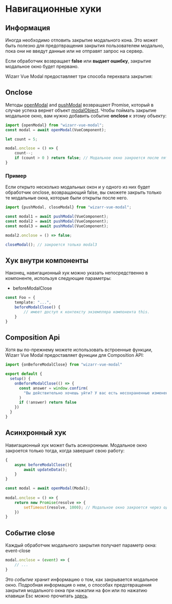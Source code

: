 # Навигационные хуки

## Информация
Иногда необходимо отловить закрытие модального кона. Это может быть полезно для предотвращения закрытия пользователем
модально, пока они не введут данные или не отправят запрос на сервер.

Если обработчик возвращает **false** или **выдает ошибку**, закрытие
модальное окно будет прервано.

Wizarr Vue Modal предоставляет три способа перехвата закрытия:

## Onclose
Методы [openModal](./guide-methods#open-modal) and [pushModal](./guide-methods#push-modal)
возвращают Promise, который в случае успеха
вернет объект [modalObject](./modal-object). Чтобы поймать закрытие
модальное окно, вам нужно добавить событие **onclose** к этому объекту:
```ts
import {openModal} from "wizarr-vue-modal";
const modal = await openModal(VueComponent);

let count = 5;

modal.onclose = () => {
    count--;
    if (count > 0 ) return false; // Модальное окно закроется после пяти попыток.
}
```
### Пример

Если открыто несколько модальных окон и у одного из них будет обработчик onclose, возвращающий false, вы сможете
закрыть только те модальные окна, которые были открыты после него.

```ts
import {pushModal, closeModal} from "wizarr-vue-modal";

const modal1 = await pushModal(VueComponent);
const modal2 = await pushModal(VueComponent);
const modal3 = await pushModal(VueComponent);

modal2.onclose = () => false;

closeModal(); // закроется только modal3
```

## Хук внутри компоненты
Наконец, навигационный хук можно указать непосредственно в компоненте, используя следующие параметры:
- beforeModalClose
```ts
const Foo = {
	template: "...",
	beforeModalClose() {
		// имеет доступ к контексту экземпляра компонента this.
	}
} 
```
## Composition Api
Хотя вы по-прежнему можете использовать встроенные функции, Wizarr Vue Modal предоставляет функции для Composition API:
```ts
import {onBeforeModalClose} from "wizarr-vue-modal"

export default {
  setup() {
    onBeforeModalClose(() => {
      const answer = window.confirm(
        "Вы действительно хочешь уйти? У вас есть несохраненные изменения!"
      )
      if (!answer) return false
    })
  }
}
```

## Асинхронный хук
Навигационный хук может быть асинхронным. Модальное окно закроется только тогда, когда завершит свою работу:
```ts
{
    async beforeModalClose(){
        await updateData();
    }
}
```
```ts
const modal = await openModal(Modal);
    
modal.onclose = () => {
    return new Promise(resolve => {
        setTimeout(resolve, 1000); // Модальное окно закроется через одну секунду.
    })
}
```

## Событие close
Каждый обработчик модального закрытия получает параметр окна: event-close
```ts
modal.onclose = (event) => {
	// ...
}
```
Это *событие* хранит информацию о том, как закрывается модальное окно. Подробная информация о нем, о способах предотвращения
закрытия модального окна при нажатии на фон или по нажатию клавиши Esc можно прочитать [здесь](./event-close).

